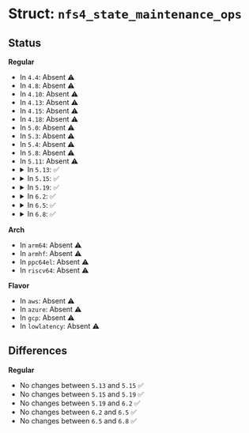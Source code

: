 # Struct: <code>nfs4_state_maintenance_ops</code>

## Status
<b>Regular</b>
<ul>
<li>
In <code>4.4</code>: Absent ⚠️
</li>
<li>
In <code>4.8</code>: Absent ⚠️
</li>
<li>
In <code>4.10</code>: Absent ⚠️
</li>
<li>
In <code>4.13</code>: Absent ⚠️
</li>
<li>
In <code>4.15</code>: Absent ⚠️
</li>
<li>
In <code>4.18</code>: Absent ⚠️
</li>
<li>
In <code>5.0</code>: Absent ⚠️
</li>
<li>
In <code>5.3</code>: Absent ⚠️
</li>
<li>
In <code>5.4</code>: Absent ⚠️
</li>
<li>
In <code>5.8</code>: Absent ⚠️
</li>
<li>
In <code>5.11</code>: Absent ⚠️
</li>
<li>
<details>
<summary>In <code>5.13</code>: ✅</summary>

```c
struct nfs4_state_maintenance_ops {
    int (*sched_state_renewal)(struct nfs_client *, const struct cred *, unsigned int);
    const struct cred * (*get_state_renewal_cred)(struct nfs_client *);
    int (*renew_lease)(struct nfs_client *, const struct cred *);
};
```
</details>
</li>
<li>
<details>
<summary>In <code>5.15</code>: ✅</summary>

```c
struct nfs4_state_maintenance_ops {
    int (*sched_state_renewal)(struct nfs_client *, const struct cred *, unsigned int);
    const struct cred * (*get_state_renewal_cred)(struct nfs_client *);
    int (*renew_lease)(struct nfs_client *, const struct cred *);
};
```
</details>
</li>
<li>
<details>
<summary>In <code>5.19</code>: ✅</summary>

```c
struct nfs4_state_maintenance_ops {
    int (*sched_state_renewal)(struct nfs_client *, const struct cred *, unsigned int);
    const struct cred * (*get_state_renewal_cred)(struct nfs_client *);
    int (*renew_lease)(struct nfs_client *, const struct cred *);
};
```
</details>
</li>
<li>
<details>
<summary>In <code>6.2</code>: ✅</summary>

```c
struct nfs4_state_maintenance_ops {
    int (*sched_state_renewal)(struct nfs_client *, const struct cred *, unsigned int);
    const struct cred * (*get_state_renewal_cred)(struct nfs_client *);
    int (*renew_lease)(struct nfs_client *, const struct cred *);
};
```
</details>
</li>
<li>
<details>
<summary>In <code>6.5</code>: ✅</summary>

```c
struct nfs4_state_maintenance_ops {
    int (*sched_state_renewal)(struct nfs_client *, const struct cred *, unsigned int);
    const struct cred * (*get_state_renewal_cred)(struct nfs_client *);
    int (*renew_lease)(struct nfs_client *, const struct cred *);
};
```
</details>
</li>
<li>
<details>
<summary>In <code>6.8</code>: ✅</summary>

```c
struct nfs4_state_maintenance_ops {
    int (*sched_state_renewal)(struct nfs_client *, const struct cred *, unsigned int);
    const struct cred * (*get_state_renewal_cred)(struct nfs_client *);
    int (*renew_lease)(struct nfs_client *, const struct cred *);
};
```
</details>
</li>
</ul>
<b>Arch</b>
<ul>
<li>
In <code>arm64</code>: Absent ⚠️
</li>
<li>
In <code>armhf</code>: Absent ⚠️
</li>
<li>
In <code>ppc64el</code>: Absent ⚠️
</li>
<li>
In <code>riscv64</code>: Absent ⚠️
</li>
</ul>
<b>Flavor</b>
<ul>
<li>
In <code>aws</code>: Absent ⚠️
</li>
<li>
In <code>azure</code>: Absent ⚠️
</li>
<li>
In <code>gcp</code>: Absent ⚠️
</li>
<li>
In <code>lowlatency</code>: Absent ⚠️
</li>
</ul>

## Differences
<b>Regular</b>
<ul>
<li>
No changes between <code>5.13</code> and <code>5.15</code> ✅
</li>
<li>
No changes between <code>5.15</code> and <code>5.19</code> ✅
</li>
<li>
No changes between <code>5.19</code> and <code>6.2</code> ✅
</li>
<li>
No changes between <code>6.2</code> and <code>6.5</code> ✅
</li>
<li>
No changes between <code>6.5</code> and <code>6.8</code> ✅
</li>
</ul>
